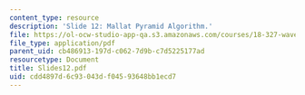 ```yaml
---
content_type: resource
description: 'Slide 12: Mallat Pyramid Algorithm.'
file: https://ol-ocw-studio-app-qa.s3.amazonaws.com/courses/18-327-wavelets-filter-banks-and-applications-spring-2003/cdd4897d6c93043df04593648bb1ecd7_Slides12.pdf
file_type: application/pdf
parent_uid: cb486913-197d-c062-7d9b-c7d5225177ad
resourcetype: Document
title: Slides12.pdf
uid: cdd4897d-6c93-043d-f045-93648bb1ecd7
---
```

